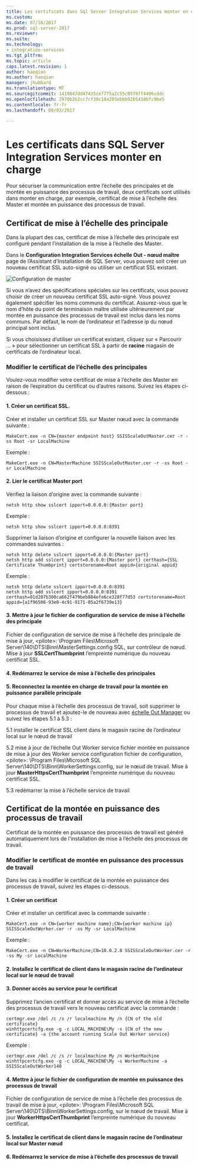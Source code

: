 ```yaml
---
title: Les certificats dans Sql Server Integration Services monter en charge | Documents Microsoft
ms.custom: 
ms.date: 07/18/2017
ms.prod: sql-server-2017
ms.reviewer: 
ms.suite: 
ms.technology:
- integration-services
ms.tgt_pltfrm: 
ms.topic: article
caps.latest.revision: 1
author: haoqian
ms.author: haoqian
manager: jhubbard
ms.translationtype: MT
ms.sourcegitcommit: 1419847dd47435cef775a2c55c0578ff4406cddc
ms.openlocfilehash: 2970b2b2cc7cf30c18a203ebbb92b5418bfc9be5
ms.contentlocale: fr-fr
ms.lasthandoff: 08/03/2017

---
```

# <a name="deal-with-certificates-in-sql-server-integration-services-scale-out"></a>Les certificats dans SQL Server Integration Services monter en charge

Pour sécuriser la communication entre l’échelle des principales et de montée en puissance des processus de travail, deux certificats sont utilisés dans monter en charge, par exemple, certificat de mise à l’échelle des Master et montée en puissance des processus de travail. 

## <a name="scale-out-master-certificate"></a>Certificat de mise à l’échelle des principale

Dans la plupart des cas, certificat de mise à l’échelle des principale est configuré pendant l’installation de la mise à l’échelle des Master.

Dans le **Configuration Integration Services échelle Out - nœud maître** page de l’Assistant d’Installation de SQL Server, vous pouvez soit créer un nouveau certificat SSL auto-signé ou utiliser un certificat SSL existant.

![Configuration de master](media/master-config.PNG)

Si vous n’avez des spécifications spéciales sur les certificats, vous pouvez choisir de créer un nouveau certificat SSL auto-signé. Vous pouvez également spécifier les noms communs du certificat. Assurez-vous que le nom d’hôte du point de terminaison maître utilisée ultérieurement par montée en puissance des processus de travail est inclus dans les noms communs. Par défaut, le nom de l’ordinateur et l’adresse ip du nœud principal sont inclus. 

Si vous choisissez d’utiliser un certificat existant, cliquez sur « Parcourir … » pour sélectionner un certificat SSL à partir de **racine** magasin de certificats de l’ordinateur local.

### <a name="change-scale-out-master-certificate"></a>Modifier le certificat de l’échelle des principales

Voulez-vous modifier votre certificat de mise à l’échelle des Master en raison de l’expiration du certificat ou d’autres raisons. Suivez les étapes ci-dessous :

#### <a name="1-create-a-ssl-certificate"></a>1. Créer un certificat SSL.
Créer et installer un certificat SSL sur Master nœud avec la commande suivante :
```dos
MakeCert.exe -n CN={master endpoint host} SSISScaleOutMaster.cer -r -ss Root -sr LocalMachine
```
Exemple :
```dos
MakeCert.exe -n CN=MasterMachine SSISScaleOutMaster.cer -r -ss Root -sr LocalMachine
```

#### <a name="2-bind-the-certificate-to-master-port"></a>2. Lier le certificat Master port
Vérifiez la liaison d’origine avec la commande suivante :
```dos
netsh http show sslcert ipport=0.0.0.0:{Master port}
```
Exemple :
```dos
netsh http show sslcert ipport=0.0.0.0:8391
```
Supprimer la liaison d’origine et configurer la nouvelle liaison avec les commandes suivantes :
```dos
netsh http delete sslcert ipport=0.0.0.0:{Master port}
netsh http add sslcert ipport=0.0.0.0:{Master port} certhash={SSL Certificate Thumbprint} certstorename=Root appid={original appid}
```
Exemple :
```dos
netsh http delete sslcert ipport=0.0.0.0:8391
netsh http add sslcert ipport=0.0.0.0:8391 certhash=01d207b300ca662f479beb884efe6ce328f77d53 certstorename=Root appid={a1f96506-93e0-4c91-9171-05a2f6739e13}
```
#### <a name="3-update-scale-out-master-service-configuration-file"></a>3. Mettre à jour le fichier de configuration de service de mise à l’échelle des principale
Fichier de configuration de service de mise à l’échelle des principale de mise à jour, \<pilote\>: \Program Files\Microsoft Server\140\DTS\Binn\MasterSettings.config SQL, sur contrôleur de nœud. Mise à jour **SSLCertThumbprint** l’empreinte numérique du nouveau certificat SSL.

#### <a name="4-restart-scale-out-master-service"></a>4. Redémarrez le service de mise à l’échelle des principales

#### <a name="5-reconnect-scale-out-worker-to-scale-out-master"></a>5. Reconnectez la montée en charge de travail pour la montée en puissance parallèle principale
Pour chaque mise à l’échelle des processus de travail, soit supprimer le processus de travail et ajoutez-le de nouveau avec [échelle Out Manager](integration-services-ssis-scale-out-manager.md) ou suivez les étapes 5.1 à 5.3 :

5.1 installer le certificat SSL client dans le magasin racine de l’ordinateur local sur le nœud de travail

5.2 mise à jour de l’échelle Out Worker service fichier montée en puissance de mise à jour des Worker service configuration fichier de configuration, \<pilote\>: \Program Files\Microsoft SQL Server\140\DTS\Binn\WorkerSettings.config, sur le nœud de travail. Mise à jour **MasterHttpsCertThumbprint** l’empreinte numérique du nouveau certificat SSL.

5.3 redémarrer la mise à l’échelle service de travail


## <a name="scale-out-worker-certificate"></a>Certificat de la montée en puissance des processus de travail

Certificat de la montée en puissance des processus de travail est généré automatiquement lors de l’installation de mise à l’échelle des processus de travail. 

### <a name="change-scale-out-worker-certificate"></a>Modifier le certificat de montée en puissance des processus de travail

Dans les cas à modifier le certificat de la montée en puissance des processus de travail, suivez les étapes ci-dessous.

#### <a name="1-create-a-certificate"></a>1. Créer un certificat
Créer et installer un certificat avec la commande suivante :
```dos
MakeCert.exe -n CN={worker machine name};CN={worker machine ip} SSISScaleOutWorker.cer -r -ss My -sr LocalMachine
```
Exemple :
```dos
MakeCert.exe -n CN=WorkerMachine;CN=10.0.2.8 SSISScaleOutWorker.cer -r -ss My -sr LocalMachine
```
#### <a name="2-install-the-client-certificate-to-the-root-store-of-local-machine-on-worker-node"></a>2. Installez le certificat de client dans le magasin racine de l’ordinateur local sur le nœud de travail

#### <a name="3-give-service-access-to-the-certificate"></a>3. Donner accès au service pour le certificat
Supprimez l’ancien certificat et donner accès au service de mise à l’échelle des processus de travail vers le nouveau certificat avec la commande :
```dos
certmgr.exe /del /c /s /r localmachine My /n {CN of the old certificate}
winhttpcertcfg.exe -g -c LOCAL_MACHINE\My -s {CN of the new certificate} -a {the account running Scale Out Worker service}
```
Exemple :
```dos
certmgr.exe /del /c /s /r localmachine My /n WorkerMachine
winhttpcertcfg.exe -g -c LOCAL_MACHINE\My -s WorkerMachine -a SSISScaleOutWorker140
```
#### <a name="4-update-scale-out-worker-configuration-file"></a>4. Mettre à jour le fichier de configuration de montée en puissance des processus de travail
Fichier de configuration de service de mise à l’échelle des processus de travail de mise à jour, \<pilote\>: \Program Files\Microsoft SQL Server\140\DTS\Binn\WorkerSettings.config, sur le nœud de travail. Mise à jour **WorkerHttpsCertThumbprint** l’empreinte numérique du nouveau certificat.

#### <a name="5-install-the-client-certificate-to-the-root-store-of-local-machine-on-master-node"></a>5. Installez le certificat de client dans le magasin racine de l’ordinateur local sur Master nœud

#### <a name="6-restart-scale-out-worker-service"></a>6. Redémarrez le service de mise à l’échelle des processus de travail
